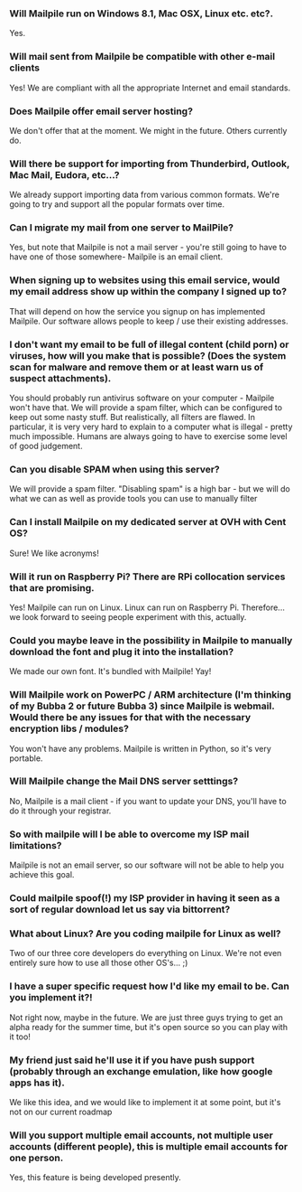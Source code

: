 ### Will Mailpile run on Windows 8.1, Mac OSX, Linux etc. etc?.

Yes.

### Will mail sent from Mailpile be compatible with other e-mail clients

Yes! We are compliant with all the appropriate Internet and email standards.

### Does Mailpile offer email server hosting?

We don't offer that at the moment. We might in the future. Others currently do.

### Will there be support for importing from Thunderbird, Outlook, Mac Mail, Eudora, etc...?

We already support importing data from various common formats. We're going to try and support all the popular formats over time.

### Can I migrate my mail from one server to MailPile?

Yes, but note that Mailpile is not a mail server - you're still going to have to have one of those somewhere- Mailpile is an email client.

### When signing up to websites using this email service, would my email address show up within the company I signed up to?

That will depend on how the service you signup on has implemented Mailpile. Our software allows people to keep / use their existing addresses.

### I  don't want my email to be full of illegal content (child porn) or viruses, how will you make that is possible? (Does the system scan for malware and remove them or at least warn us of suspect attachments).

You should probably run antivirus software on your computer - Mailpile won't have that. We will provide a spam filter, which can be configured to keep out some nasty stuff. But realistically, all filters are flawed. In particular, it is very very hard to explain to a computer what is illegal - pretty much impossible. Humans are always going to have to exercise some level of good judgement.

### Can you disable SPAM when using this server?

We will provide a spam filter. "Disabling spam" is a high bar - but we will do what we can as well as provide tools you can use to manually filter

### Can I install Mailpile on my dedicated server at OVH with Cent OS?

Sure! We like acronyms!

### Will it run on Raspberry Pi? There are RPi collocation services that are promising.

Yes! Mailpile can run on Linux. Linux can run on Raspberry Pi. Therefore... we look forward to seeing people experiment with this, actually.

### Could you maybe leave in the possibility in Mailpile to manually download the font and plug it into the installation?

We made our own font. It's bundled with Mailpile! Yay!

### Will Mailpile  work on PowerPC / ARM architecture (I'm thinking of my Bubba 2 or future Bubba 3) since Mailpile is webmail. Would there be any issues for that with the necessary encryption libs / modules?

You won't have any problems. Mailpile is written in Python, so it's very portable.

### Will Mailpile change the Mail DNS server setttings?

No, Mailpile is a mail client - if you want to update your DNS, you'll have to do it through your registrar.

### So with mailpile will I be able to overcome my ISP mail limitations?

Mailpile is not an email server, so our software will not be able to help you achieve this goal.

### Could mailpile spoof(!) my ISP provider in having it seen as a sort of  regular download let us say via bittorrent?

### What about Linux? Are you coding mailpile for Linux as well?

Two of our three core developers do everything on Linux. We're not even entirely sure how to use all those other OS's... ;)

### I have a super specific request how I'd like my email to be. Can you implement it?!

Not right now, maybe in the future. We are just three guys trying to get an alpha ready for the summer time, but it's open source so you can play with it too!

### My friend just  said he'll use it if you have push support (probably  through an  exchange emulation, like how google apps has it).

We like this idea, and we would like to implement it at some point, but it's not on our current roadmap

### Will you support multiple email accounts, not multiple user accounts (different people), this is multiple email accounts for one person.

Yes, this feature is being developed presently.
